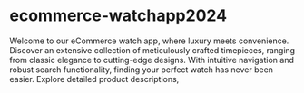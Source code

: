 # ecommerce-watchapp2024
Welcome to our eCommerce watch app, where luxury meets convenience. Discover an extensive collection of meticulously crafted timepieces, ranging from classic elegance to cutting-edge designs. With intuitive navigation and robust search functionality, finding your perfect watch has never been easier. Explore detailed product descriptions, 

